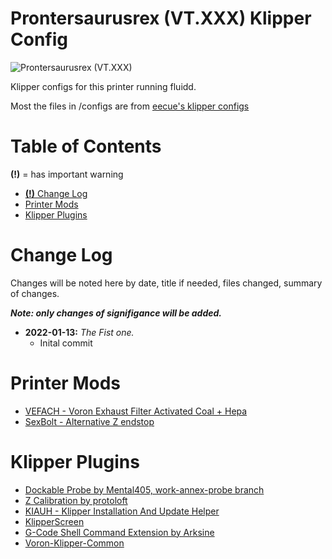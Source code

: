 # Prontersaurusrex (VT.XXX) Klipper Config

![Prontersaurusrex (VT.XXX)](./images/Prontersaurusrex-VT-XXX.png)

Klipper configs for this printer running fluidd.

Most the files in /configs are from [eecue's klipper configs](https://github.com/eecue/klippper-config)

# Table of Contents
**(!)** = has important warning
- [**(!)** Change Log](#change-log)
- [Printer Mods](#printer-mods)
- [Klipper Plugins](#klipper-plugins)

# Change Log

Changes will be noted here by date, title if needed, files changed, summary of changes. 

_**Note: only changes of signifigance will be added.**_


- **2022-01-13:** _The Fist one._
    * Inital commit

# Printer Mods

* [VEFACH - Voron Exhaust Filter Activated Coal + Hepa](https://github.com/VoronDesign/VoronUsers/tree/master/printer_mods/KevinAkaSam/VEFACH)
* [SexBolt - Alternative Z endstop](https://github.com/hartk1213/MISC/tree/main/Voron%20Mods/Voron%202/2.4/Voron2.4_SexBolt_ZEndstop)

# Klipper Plugins

* [Dockable Probe by Mental405, work-annex-probe branch](https://github.com/mental405/klipper.git)
* [Z Calibration by protoloft](https://github.com/protoloft/klipper_z_calibration.git)
* [KIAUH - Klipper Installation And Update Helper](https://github.com/th33xitus/kiauh)
* [KlipperScreen](https://github.com/jordanruthe/KlipperScreen)
* [G-Code Shell Command Extension by Arksine](https://github.com/th33xitus/kiauh/blob/master/docs/gcode_shell_command.md)
* [Voron-Klipper-Common](https://github.com/The-Conglomerate/Voron-Klipper-Common)